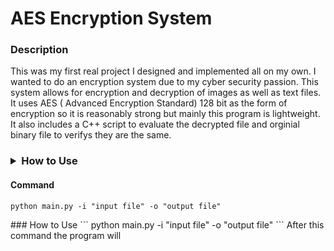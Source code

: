 # AES Encryption System
### Description
This was my first real project I designed and implemented all on my own. I wanted to do an encryption system due to my cyber security passion. This system allows for encryption and decryption of images as well as text files. It uses AES ( Advanced Encryption Standard) 128 bit as the form of encryption so it is reasonably strong but mainly this program is lightweight. It also includes a C++ script to evaluate the decrypted file and orginial binary file to verifys they are the same. 

### <details><summary>How to Use</summary>
<p>

#### Command

```
python main.py -i "input file" -o "output file"
```

</p>
</details>
### How to Use
```
python main.py -i "input file" -o "output file"
```
After this command the program will 

